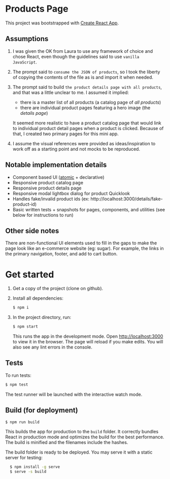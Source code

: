 # Products Page

This project was bootstrapped with [Create React App](https://github.com/facebook/create-react-app).

## Assumptions

1. I was given the OK from Laura to use any framework of choice and chose React, even though the guidelines said to use `vanilla JavaScript`.

2. The prompt said to `consume the JSON of products`, so I took the liberty of copying the contents of the file as is and import it when needed.

3. The prompt said to build `the product details page with all products`, and that was a little unclear to me. I assumed it implied:

   - there is a master list of all products (a catalog page of _all products_)
   - there are individual product pages featuring a hero image (the _details page_)

   It seemed more realistic to have a product catalog page that would link to individual product detail pages when a product is clicked. Because of that, I created two primary pages for this mini app.

4. I assume the visual references were provided as ideas/inspiration to work off as a starting point and not mocks to be reproduced.

## Notable implementation details

- Component based UI ([atomic](https://bradfrost.com/blog/post/atomic-web-design/) + declarative)
- Responsive product catalog page
- Responsive product details page
- Responsive modal lightbox dialog for product Quicklook
- Handles fake/invalid product ids (ex: http://localhost:3000/details/fake-product-id)
- Basic written tests + snapshots for pages, components, and utilities (see below for instructions to run)

## Other side notes

There are non-functional UI elements used to fill in the gaps to make the page look like an e-commerce website (eg: sugar). For example, the links in the primary navigation, footer, and add to cart button.

# Get started

1. Get a copy of the project (clone on github).
2. Install all dependencies:
   ```sh
   $ npm i
   ```
3. In the project directory, run:

   ```sh
   $ npm start
   ```

   This runs the app in the development mode. Open [http://localhost:3000](http://localhost:3000) to view it in the browser. The page will reload if you make edits. You will also see any lint errors in the console.

## Tests

To run tests:

```sh
$ npm test
```

The test runner will be launched with the interactive watch mode.

## Build (for deployment)

```sh
$ npm run build
```

This builds the app for production to the `build` folder. It correctly bundles React in production mode and optimizes the build for the best performance. The build is minified and the filenames include the hashes.

The build folder is ready to be deployed. You may serve it with a static server for testing:

```sh
  $ npm install -g serve
  $ serve -s build
```
